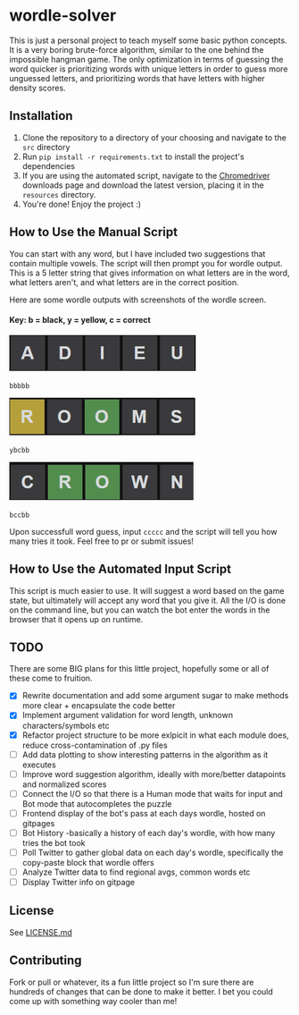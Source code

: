 # wordle-solver

This is just a personal project to teach myself some basic python concepts. It is a very boring brute-force algorithm,
similar to the one behind the impossible hangman game. The only optimization in terms of guessing the word quicker is
prioritizing words with unique letters in order to guess more unguessed letters, and prioritizing words that have
letters with higher density scores.

## Installation

1. Clone the repository to a directory of your choosing and navigate to the `src` directory
2. Run `pip install -r requirements.txt` to install the project's dependencies
3. If you are using the automated script, navigate to the [Chromedriver](https://chromedriver.chromium.org/downloads) downloads page and download the latest version, placing it in the `resources` directory.
4. You're done! Enjoy the project :)

## How to Use the Manual Script

You can start with any word, but I have included two suggestions that contain multiple vowels. The script will then
prompt you for wordle output. This is a 5 letter string that gives information on what letters are in the word, what
letters aren't, and what letters are in the correct position.

Here are some wordle outputs with screenshots of the wordle screen.

#### Key: b = black, y = yellow, c = correct

![bbbbb.png](assets/bbbbb.png)

`bbbbb`

![ybcbb.png](assets/ybcbb.png)

`ybcbb`

![img.png](assets/bccbb.png)

`bccbb`

Upon successfull word guess, input `ccccc` and the script will tell you how many tries it took. Feel free to pr or
submit issues!

## How to Use the Automated Input Script

This script is much easier to use. It will suggest a word based on the game state, but ultimately will accept any word
that you give it. All the I/O is done on the command line, but you can watch the bot enter the words in the browser
that it opens up on runtime.

## TODO

There are some BIG plans for this little project, hopefully some or all of these come to fruition.

- [x] Rewrite documentation and add some argument sugar to make methods more clear + encapsulate the code better
- [x] Implement argument validation for word length, unknown characters/symbols etc
- [x] Refactor project structure to be more exlpicit in what each module does, reduce cross-contamination of .py files
- [ ] Add data plotting to show interesting patterns in the algorithm as it executes
- [ ] Improve word suggestion algorithm, ideally with more/better datapoints and normalized scores
- [ ] Connect the I/O so that there is a Human mode that waits for input and Bot mode that autocompletes the puzzle
- [ ] Frontend display of the bot's pass at each days wordle, hosted on gitpages
- [ ] Bot History -basically a history of each day's wordle, with how many tries the bot took
- [ ] Poll Twitter to gather global data on each day's wordle, specifically the copy-paste block that wordle offers
- [ ] Analyze Twitter data to find regional avgs, common words etc
- [ ] Display Twitter info on gitpage

## License

See [LICENSE.md](LICENSE.md)

## Contributing

Fork or pull or whatever, its a fun little project so I'm sure there are hundreds of changes that can be done to make it
better. I bet you could come up with something way cooler than me!
